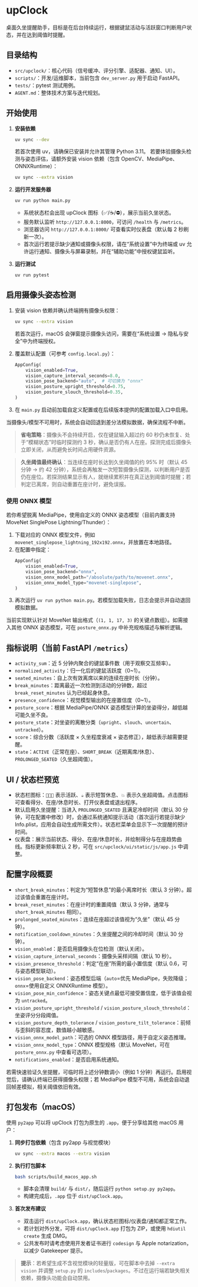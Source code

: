 # upClock

桌面久坐提醒助手，目标是在后台持续运行，根据键鼠活动与活跃窗口判断用户状态，并在达到阈值时提醒。

## 目录结构

- `src/upclock/`：核心代码（信号缓冲、评分引擎、适配器、通知、UI）。
- `scripts/`：开发/运维脚本，当前包含 `dev_server.py` 用于启动 FastAPI。
- `tests/`：pytest 测试用例。
- `AGENT.md`：整体技术方案与迭代规划。

## 开始使用

1. **安装依赖**
   ```bash
   uv sync --dev
   ```
   若首次使用 uv，请确保已安装并允许其管理 Python 3.11。
   若要体验摄像头检测与姿态评估，请额外安装 vision 依赖（包含 OpenCV、MediaPipe、ONNXRuntime）：
   ```bash
   uv sync --extra vision
   ```

2. **运行开发服务器**
   ```bash
   uv run python main.py
   ```
   - 系统状态栏会出现 upClock 图标（✅/☕/⛔），展示当前久坐状态。
   - 服务默认监听 `http://127.0.0.1:8000`，可访问 `/health` 与 `/metrics`。
   - 浏览器访问 `http://127.0.0.1:8000/` 可查看实时仪表盘（默认每 2 秒刷新一次）。
   - 首次运行若提示缺少通知或摄像头权限，请在“系统设置”中为终端或 uv 允许运行通知、摄像头与屏幕录制，并在“辅助功能”中授权键鼠监听。

3. **运行测试**
   ```bash
   uv run pytest
   ```

## 启用摄像头姿态检测

1. 安装 vision 依赖并确认终端拥有摄像头权限：
   ```bash
   uv sync --extra vision
   ```
   若首次运行，macOS 会弹窗提示摄像头访问，需要在“系统设置 → 隐私与安全”中为终端授权。

2. 覆盖默认配置（可参考 `config.local.py`）：
   ```python
   AppConfig(
       vision_enabled=True,
       vision_capture_interval_seconds=8.0,
       vision_pose_backend="auto",  # 可切换为 "onnx"
       vision_posture_upright_threshold=0.75,
       vision_posture_slouch_threshold=0.35,
   )
   ```

3. 在 `main.py` 启动前加载自定义配置或在后续版本提供的配置加载入口中启用。

当摄像头/模型不可用时，系统会自动回退到差分法模拟数据，确保流程不中断。

> **省电策略**：摄像头不会持续开启，仅在键鼠输入超过约 60 秒仍未恢复、处于“模糊状态”时临时探测约 3 秒，确认是否仍有人在座。探测完成后摄像头立即关闭，从而避免长时间占用硬件资源。

> **久坐阈值最终确认**：当连续在座时长达到久坐阈值的约 95% 时（默认 45 分钟 → 约 42 分钟），系统会再触发一次短暂摄像头探测，以判断用户是否仍在座位。若探测结果显示有人，就继续累积并在真正达到阈值时提醒；若判定已离席，则自动重置在座计时，避免误报。

### 使用 ONNX 模型

若你希望脱离 MediaPipe，使用自定义的 ONNX 姿态模型（目前内置支持 MoveNet SinglePose Lightning/Thunder）：

1. 下载对应的 ONNX 模型文件，例如 `movenet_singlepose_lightning_192x192.onnx`，并放置在本地路径。
2. 在配置中指定：
   ```python
   AppConfig(
       vision_enabled=True,
       vision_pose_backend="onnx",
       vision_onnx_model_path="/absolute/path/to/movenet.onnx",
       vision_onnx_model_type="movenet-singlepose",
   )
   ```
3. 再次运行 `uv run python main.py`。若模型加载失败，日志会提示并自动退回模拟数据。

当前实现默认针对 MoveNet 输出格式（`(1, 1, 17, 3)` 的关键点数组）。如需接入其他 ONNX 姿态模型，可在 `posture_onnx.py` 中补充规格描述与解析逻辑。

## 指标说明（当前 FastAPI `/metrics`）

- `activity_sum`：近 5 分钟内聚合的键鼠事件数（用于观察交互频率）。
- `normalized_activity`：归一化后的键鼠活跃度（0~1）。
- `seated_minutes`：自上次有效离席以来的连续在座时长（分钟）。
- `break_minutes`：距离最近一次检测到活动的分钟数，超过 `break_reset_minutes` 认为已经起身休息。
- `presence_confidence`：视觉模型输出的在座置信度（0~1）。
- `posture_score`：根据 MediaPipe/ONNX 姿态模型计算的坐姿得分，越低越可能久坐不良。
- `posture_state`：对坐姿的离散分类（`upright`、`slouch`、`uncertain`、`untracked`）。
- `score`：综合分数（活跃度 × 久坐程度衰减 × 姿态修正），越低表示越需要提醒。
- `state`：`ACTIVE`（正常在座）、`SHORT_BREAK`（近期离席/休息）、`PROLONGED_SEATED`（久坐超阈值）。

## UI / 状态栏预览

- 状态栏图标：`👨🏻‍💻` 表示活跃、`☕` 表示短暂休息、`💥` 表示久坐超阈值。点击图标可查看得分、在座/休息时长、打开仪表盘或退出程序。
- 默认启用久坐提醒：当进入 `PROLONGED_SEATED` 且满足冷却时间（默认 30 分钟，可在配置中修改）时，会通过系统通知提示活动（首次运行若提示缺少 Info.plist，应用会自动生成所需文件）。状态栏菜单会显示下一次提醒的预计时间。
- 仪表盘：展示当前状态、得分、在座/休息时长，并绘制得分与在座趋势曲线。指标更新频率默认 2 秒，可在 `src/upclock/ui/static/js/app.js` 中调整。

## 配置字段概要

- `short_break_minutes`：判定为“短暂休息”的最小离席时长（默认 3 分钟）。超过该值会重置在座计时。
- `break_reset_minutes`：在座计时的重置阈值（默认 3 分钟，通常与 `short_break_minutes` 相同）。
- `prolonged_seated_minutes`：连续在座超过该值视为“久坐”（默认 45 分钟）。
- `notification_cooldown_minutes`：久坐提醒之间的冷却时间（默认 30 分钟）。
- `vision_enabled`：是否启用摄像头在位检测（默认关闭）。
- `vision_capture_interval_seconds`：摄像头采样间隔（默认 10 秒）。
- `vision_presence_threshold`：判定“在座”所需的最小置信度（默认 0.6，可与姿态模型联动）。
- `vision_pose_backend`：姿态模型后端（`auto`=优先 MediaPipe，失败降级；`onnx`=使用自定义 ONNXRuntime 模型）。
- `vision_pose_min_confidence`：姿态关键点最低可接受置信度，低于该值会视为 `untracked`。
- `vision_posture_upright_threshold` / `vision_posture_slouch_threshold`：坐姿评分分段阈值。
- `vision_posture_depth_tolerance` / `vision_posture_tilt_tolerance`：前倾与歪斜的容忍度，数值越小越敏感。
- `vision_onnx_model_path`：可选的 ONNX 模型路径，用于自定义姿态推理。
- `vision_onnx_model_type`：ONNX 模型规格（默认 MoveNet，可在 `posture_onnx.py` 中查看可选项）。
- `notifications_enabled`：是否启用系统通知。

若需快速验证久坐提醒，可临时将上述分钟数调小（例如 1 分钟）再运行。启用视觉后，请确认终端已获得摄像头权限；若 MediaPipe 模型不可用，系统会自动退回帧差模拟，相关阈值依旧有效。

## 打包发布（macOS）

使用 `py2app` 可以将 upClock 打包为原生的 `.app`，便于分享给其他 macOS 用户：

1. **同步打包依赖**（包含 py2app 与视觉模块）
   ```bash
   uv sync --extra macos --extra vision
   ```

2. **执行打包脚本**
   ```bash
   bash scripts/build_macos_app.sh
   ```
   - 脚本会清理 `build/` 与 `dist/`，随后运行 `python setup.py py2app`。
   - 构建完成后，`.app` 位于 `dist/upClock.app`。

3. **首次发布建议**
   - 双击运行 `dist/upClock.app`，确认状态栏图标/仪表盘/通知都正常工作。
   - 若计划对外分发，可将 `dist/upClock.app` 打包为 ZIP，或使用 `hdiutil create` 生成 DMG。
   - 公共发布时请考虑使用开发者证书进行 `codesign` 与 Apple notarization，以减少 Gatekeeper 提示。

> **提示**：若希望生成不含视觉模块的轻量版，可在脚本中去掉 `--extra vision` 并调整 `setup.py` 的 `includes`/`packages`。不过在运行端若缺失相关依赖，摄像头功能会自动禁用。
